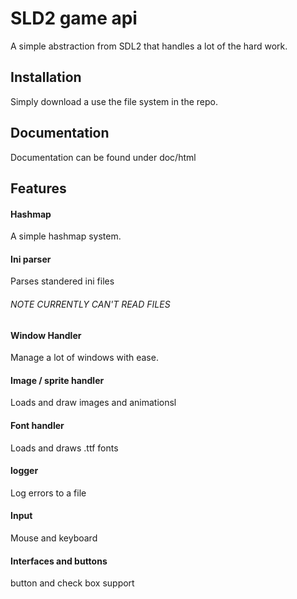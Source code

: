 SLD2 game api
=============

A simple abstraction from SDL2 that handles a lot of the hard work.

Installation
-----------
Simply download a use the file system in the repo.

Documentation
-----------
Documentation can be found under doc/html

Features
-----------

#### Hashmap

A simple hashmap system.

#### Ini parser

Parses standered ini files <h6> NOTE CURRENTLY CAN'T READ FILES <h6>

#### Window Handler

Manage a lot of windows with ease.

#### Image / sprite handler

Loads and draw images and animationsl

#### Font handler

Loads and draws .ttf fonts

#### logger

Log errors to a file

#### Input

Mouse and keyboard

#### Interfaces and buttons

button and check box support
